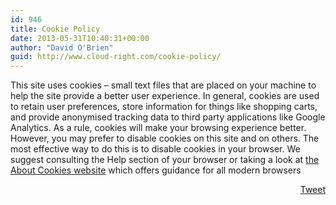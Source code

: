 ```yaml
---
id: 946
title: Cookie Policy
date: 2013-05-31T10:40:31+00:00
author: "David O'Brien"
guid: http://www.cloud-right.com/cookie-policy/
---
```

This site uses cookies &#8211; small text files that are placed on your machine to help the site provide a better user experience. In general, cookies are used to retain user preferences, store information for things like shopping carts, and provide anonymised tracking data to third party applications like Google Analytics. As a rule, cookies will make your browsing experience better. However, you may prefer to disable cookies on this site and on others. The most effective way to do this is to disable cookies in your browser. We suggest consulting the Help section of your browser or taking a look at <a href="http://www.aboutcookies.org" onclick="_gaq.push(['_trackEvent', 'outbound-article', 'http://www.aboutcookies.org', 'the About Cookies website']);" >the About Cookies website</a> which offers guidance for all modern browsers

<div style="float: right; margin-left: 10px;">
  <a href="https://twitter.com/share" onclick="_gaq.push(['_trackEvent', 'outbound-article', 'https://twitter.com/share', 'Tweet']);" class="twitter-share-button" data-count="vertical" data-url="http://www.cloud-right.com/cookie-policy/">Tweet</a>
</div>